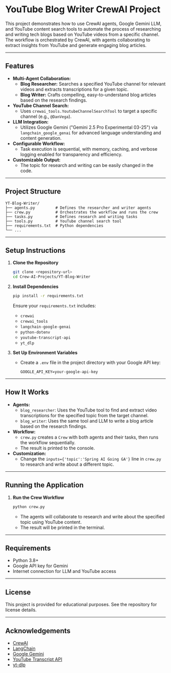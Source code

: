 # YouTube Blog Writer CrewAI Project

This project demonstrates how to use CrewAI agents, Google Gemini LLM, and YouTube content search tools to automate the process of researching and writing tech blogs based on YouTube videos from a specific channel. The workflow is orchestrated by CrewAI, with agents collaborating to extract insights from YouTube and generate engaging blog articles.

---

## Features

- **Multi-Agent Collaboration:**
  - **Blog Researcher:** Searches a specified YouTube channel for relevant videos and extracts transcriptions for a given topic.
  - **Blog Writer:** Crafts compelling, easy-to-understand blog articles based on the research findings.
- **YouTube Channel Search:**
  - Uses `crewai_tools.YoutubeChannelSearchTool` to target a specific channel (e.g., `@DanVega`).
- **LLM Integration:**
  - Utilizes Google Gemini ("Gemini 2.5 Pro Experimental 03-25") via `langchain_google_genai` for advanced language understanding and content generation.
- **Configurable Workflow:**
  - Task execution is sequential, with memory, caching, and verbose logging enabled for transparency and efficiency.
- **Customizable Output:**
  - The topic for research and writing can be easily changed in the code.

---

## Project Structure

```
YT-Blog-Writer/
├── agents.py         # Defines the researcher and writer agents
├── crew.py           # Orchestrates the workflow and runs the crew
├── tasks.py          # Defines research and writing tasks
├── tools.py          # YouTube channel search tool
├── requirements.txt  # Python dependencies
└── ...
```

---

## Setup Instructions

1. **Clone the Repository**
   ```bash
   git clone <repository-url>
   cd Crew-AI-Projects/YT-Blog-Writer
   ```

2. **Install Dependencies**
   ```bash
   pip install -r requirements.txt
   ```
   Ensure your `requirements.txt` includes:
   - `crewai`
   - `crewai_tools`
   - `langchain-google-genai`
   - `python-dotenv`
   - `youtube-transcript-api`
   - `yt_dlp`

3. **Set Up Environment Variables**
   - Create a `.env` file in the project directory with your Google API key:
     ```
     GOOGLE_API_KEY=your-google-api-key
     ```

---

## How It Works

- **Agents:**
  - `blog_researcher`: Uses the YouTube tool to find and extract video transcriptions for the specified topic from the target channel.
  - `blog_writer`: Uses the same tool and LLM to write a blog article based on the research findings.
- **Workflow:**
  - `crew.py` creates a `Crew` with both agents and their tasks, then runs the workflow sequentially.
  - The result is printed to the console.
- **Customization:**
  - Change the `inputs={'topic':'Spring AI Going GA'}` line in `crew.py` to research and write about a different topic.

---

## Running the Application

1. **Run the Crew Workflow**
   ```bash
   python crew.py
   ```
   - The agents will collaborate to research and write about the specified topic using YouTube content.
   - The result will be printed in the terminal.

---

## Requirements

- Python 3.8+
- Google API key for Gemini
- Internet connection for LLM and YouTube access

---

## License

This project is provided for educational purposes. See the repository for license details.

---

## Acknowledgements

- [CrewAI](https://github.com/joaomdmoura/crewAI)
- [LangChain](https://github.com/langchain-ai/langchain)
- [Google Gemini](https://ai.google.dev/)
- [YouTube Transcript API](https://github.com/jdepoix/youtube-transcript-api)
- [yt-dlp](https://github.com/yt-dlp/yt-dlp)
